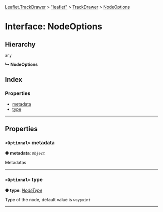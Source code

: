 [Leaflet.TrackDrawer](../README.md) > ["leaflet"](../modules/_leaflet_.md) > [TrackDrawer](../modules/_leaflet_.trackdrawer.md) > [NodeOptions](../interfaces/_leaflet_.trackdrawer.nodeoptions.md)

# Interface: NodeOptions

## Hierarchy

 `any`

**↳ NodeOptions**

## Index

### Properties

* [metadata](_leaflet_.trackdrawer.nodeoptions.md#metadata)
* [type](_leaflet_.trackdrawer.nodeoptions.md#type)

---

## Properties

<a id="metadata"></a>

### `<Optional>` metadata

**● metadata**: *`Object`*

Metadatas

___
<a id="type"></a>

### `<Optional>` type

**● type**: *[NodeType](../enums/_leaflet_.trackdrawer.nodetype.md)*

Type of the node, default value is `waypoint`

___

